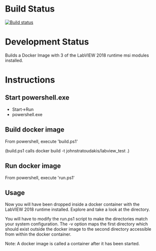 # Build Status
[![Build status](https://ci.appveyor.com/api/projects/status/mbgssfkx68myrxo3?svg=true)](https://ci.appveyor.com/project/JohnStratoudakis/labview-docker)

# Development Status
Builds a Docker Image with 3 of the LabVIEW 2018 runtime msi modules installed.

# Instructions

## Start powershell.exe

 * Start->Run
 * powershell.exe

## Build docker image

From powershell, execute 'build.ps1'

(build.ps1 calls docker build -t johnstratoudakis/labview_test .)

## Run docker image

From powershell, execute 'run.ps1'

## Usage

Now you will have been dropped inside a docker container with the LabVIEW 2018 runtime installed.
Explore and take a look at the directory.

You will have to modify the run.ps1 script to make the directories match your system configuration.
The -v option maps the first directory which should exist outside the docker image to the second directory accessible from within the docker container.

Note: A docker image is called a container after it has been started.